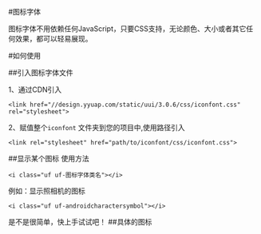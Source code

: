 #图标字体

图标字体不用依赖任何JavaScript，只要CSS支持，无论颜色、大小或者其它任何效果，都可以轻易展现。

#如何使用

##引入图标字体文件

1、通过CDN引入

`<link href="//design.yyuap.com/static/uui/3.0.6/css/iconfont.css" rel="stylesheet">`

2、赋值整个`iconfont` 文件夹到您的项目中,使用路径引入

`<link rel="stylesheet" href="path/to/iconfont/css/iconfont.css">`

##显示某个图标
使用方法

`<i class="uf uf-图标字体类名"></i>`

例如：显示照相机的图标

`<i class="uf uf-androidcharactersymbol"></i>`

<i class="uf uf-androidcharactersymbol"></i>

是不是很简单，快上手试试吧！
##具体的图标

